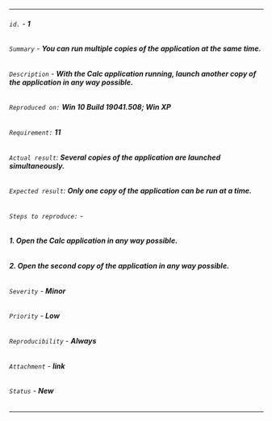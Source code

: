 ***
###### *`id.`* - **1**

###### *`Summary`* - **You can run multiple copies of the application at the same time.**

###### *`Description`* - **With the Calc application running, launch another copy of the application in any way possible.**
   ###### *`Reproduced on:`* **Win 10 Build 19041.508; Win XP**
   ###### *`Requirement:`* **11**
   ###### *`Actual result`:* **Several copies of the application are launched simultaneously.**
   ###### *`Expected result`:* **Only one copy of the application can be run at a time.**

###### *`Steps to reproduce:`* -
   ###### **1. Open the Calc application in any way possible.**
   ###### **2. Open the second copy of the application in any way possible.**

###### *`Severity`* - **Minor**

###### *`Priority`* - **Low**

###### *`Reproducibility`* - **Always**

###### *`Attachment`* - **link**

###### *`Status`* - **New**
***
